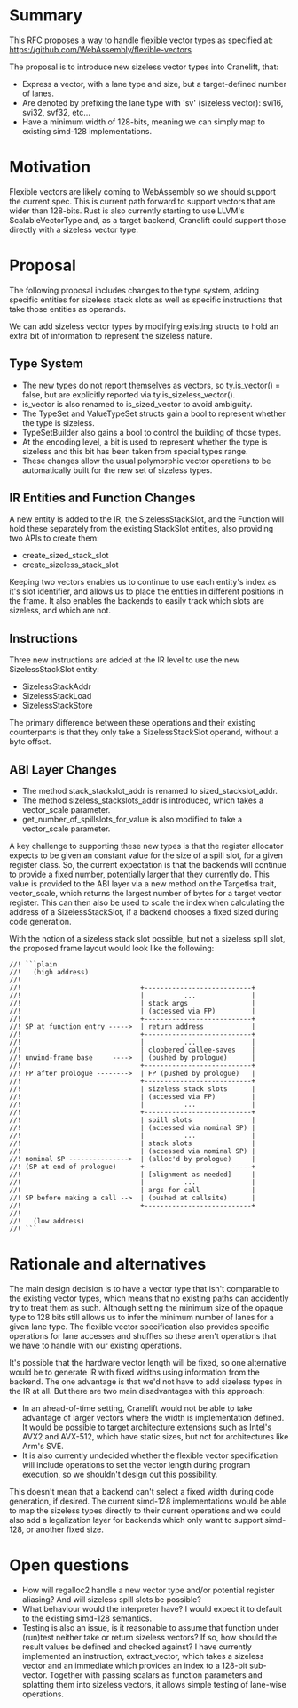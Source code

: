 # Summary

This RFC proposes a way to handle flexible vector types as specified at: https://github.com/WebAssembly/flexible-vectors

[summary]: #summary

The proposal is to introduce new sizeless vector types into Cranelift, that:
- Express a vector, with a lane type and size, but a target-defined number of lanes.
- Are denoted by prefixing the lane type with 'sv' (sizeless vector): svi16, svi32, svf32, etc...
- Have a minimum width of 128-bits, meaning we can simply map to existing simd-128 implementations.

# Motivation
[motivation]: #motivation

Flexible vectors are likely coming to WebAssembly so we should support the current spec. This is current path forward to support vectors that are wider than 128-bits.
Rust is also currently starting to use LLVM's ScalableVectorType and, as a target backend, Cranelift could support those directly with a sizeless vector type.

# Proposal
[proposal]: #proposal

The following proposal includes changes to the type system, adding specific entities for sizeless stack slots as well as specific instructions that take those entities as operands.

We can add sizeless vector types by modifying existing structs to hold an extra bit of information to represent the sizeless nature.

## Type System
- The new types do not report themselves as vectors, so ty.is\_vector() = false, but are explicitly reported via ty.is\_sizeless\_vector().
- is\_vector is also renamed to is\_sized\_vector to avoid ambiguity.
- The TypeSet and ValueTypeSet structs gain a bool to represent whether the type is sizeless.
- TypeSetBuilder also gains a bool to control the building of those types.
- At the encoding level, a bit is used to represent whether the type is sizeless and this bit has been taken from special types range.
- These changes allow the usual polymorphic vector operations to be automatically built for the new set of sizeless types.

## IR Entities and Function Changes
A new entity is added to the IR, the SizelessStackSlot, and the Function will hold these separately from the existing StackSlot entities, also providing two APIs to create them:
- create\_sized\_stack\_slot
- create\_sizeless\_stack\_slot

Keeping two vectors enables us to continue to use each entity's index as it's slot identifier, and allows us to place the entities in different positions in the frame. It also enables the backends to easily track which slots are sizeless, and which are not.

## Instructions
Three new instructions are added at the IR level to use the new SizelessStackSlot entity:
- SizelessStackAddr
- SizelessStackLoad
- SizelessStackStore

The primary difference between these operations and their existing counterparts is that they only take a SizelessStackSlot operand, without a byte offset.

## ABI Layer Changes

- The method stack_stackslot_addr is renamed to sized\_stackslot\_addr.
- The method sizeless\_stackslots\_addr is introduced, which takes a vector\_scale parameter.
- get\_number\_of\_spillslots\_for\_value is also modified to take a vector\_scale parameter.

A key challenge to supporting these new types is that the register allocator expects to be given an constant value for the size of a spill slot, for a given register class. So, the current expectation is that the backends will continue to provide a fixed number, potentially larger that they currently do. This value is provided to the ABI layer via a new method on the TargetIsa trait, vector\_scale, which returns the largest number of bytes for a target vector register. This can then also be used to scale the index when calculating the address of a SizelessStackSlot, if a backend chooses a fixed sized during code generation.

With the notion of a sizeless stack slot possible, but not a sizeless spill slot, the proposed frame layout would look like the following:

```
//! ```plain
//!   (high address)
//!
//!                              +---------------------------+
//!                              |          ...              |
//!                              | stack args                |
//!                              | (accessed via FP)         |
//!                              +---------------------------+
//! SP at function entry ----->  | return address            |
//!                              +---------------------------+
//!                              |          ...              |
//!                              | clobbered callee-saves    |
//! unwind-frame base     ---->  | (pushed by prologue)      |
//!                              +---------------------------+
//! FP after prologue -------->  | FP (pushed by prologue)   |
//!                              +---------------------------+
//!                              | sizeless stack slots      |
//!                              | (accessed via FP)         |
//!                              |          ...              |
//!                              +---------------------------+
//!                              | spill slots               |
//!                              | (accessed via nominal SP) |
//!                              |          ...              |
//!                              | stack slots               |
//!                              | (accessed via nominal SP) |
//! nominal SP --------------->  | (alloc'd by prologue)     |
//! (SP at end of prologue)      +---------------------------+
//!                              | [alignment as needed]     |
//!                              |          ...              |
//!                              | args for call             |
//! SP before making a call -->  | (pushed at callsite)      |
//!                              +---------------------------+
//!
//!   (low address)
//! ```
```

# Rationale and alternatives
[rationale-and-alternatives]: #rationale-and-alternatives

The main design decision is to have a vector type that isn't comparable to the existing vector types, which means that no existing paths can accidently try to treat them as such. Although setting the minimum size of the opaque type to 128 bits still allows us to infer the minimum number of lanes for a given lane type. The flexible vector specification also provides specific operations for lane accesses and shuffles so these aren't operations that we have to handle with our existing operations.

It's possible that the hardware vector length will be fixed, so one alternative would be to generate IR with fixed widths using information from the backend. The one advantage is that we'd not have to add sizeless types in the IR at all. But there are two main disadvantages with this approach:
- In an ahead-of-time setting, Cranelift would not be able to take advantage of larger vectors where the width is implementation defined. It would be possible to target architecture extensions such as Intel's AVX2 and AVX-512, which have static sizes, but not for architectures like Arm's SVE.
- It is also currently undecided whether the flexible vector specification will include operations to set the vector length during program execution, so we shouldn't design out this possibility.

This doesn't mean that a backend can't select a fixed width during code generation, if desired. The current simd-128 implementations would be able to map the sizeless types directly to their current operations and we could also add a legalization layer for backends which only want to support simd-128, or another fixed size.

# Open questions
[open-questions]: #open-questions

- How will regalloc2 handle a new vector type and/or potential register aliasing? And will sizeless spill slots be possible?
- What behaviour would the interpreter have? I would expect it to default to the existing simd-128 semantics.
- Testing is also an issue, is it reasonable to assume that function under (run)test neither take or return sizeless vectors? If so, how should the result values be defined and checked against? I have currently implemented an instruction, extract\_vector, which takes a sizeless vector and an immediate which provides an index to a 128-bit sub-vector. Together with passing scalars as function parameters and splatting them into sizeless vectors, it allows simple testing of lane-wise operations.
